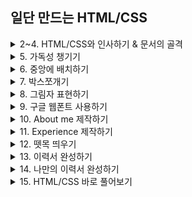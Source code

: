 ## 일단 만드는 HTML/CSS

<details>
  <summary> 2~4. HTML/CSS와 인사하기 & 문서의 골격 </summary><br>
  
- HTML : '문서'를 만든다! 라고 접근
- 대제목은 'TAG'라고 부름
- `<p>` 태그는 가장 기본적인 태그 (슈퍼마켓 비닐봉지처럼..
- `<**!DOCTYPE**>` - 맨 위에 관례적으로 써줌
- `<meta charset = "UTF-8">`
- `<footer>` 태그: 화면 바닥에 위치, 저작권 관련 정보 저장
- 바디에는 내용만, 컨텐츠 표현의 부수적인 것들은 헤드에 작성할 것
</details>

<details>
  <summary> 5. 가독성 챙기기 </summary><br>
  
- 다른 스타일 적용하려면 → class 적용

```html
<!DOCTYPE html> 
<html>
  <head>
    <meta charset = "UTF-8">
    <title>김멋사의 이력서</title>
    <link rel="stylesheet" href="codelion.css">
  </head>
  <body>
    <p class="big font">내 이름은 김멋사</p>
    <p class="small font">코드라이언으로 코딩 배웠지</p>
    <p class="small font">반갑습니다</p>
  </body>
</html>
```
```css
p {
    font-size: 30px;
}

.big-font {
    font-size: 40px;
}

.small-font {
    font-size: 15px;
}
```
</details>
<details>
  <summary> 6. 중앙에 배치하기 </summary><br>

`html color code` - 색상코드로 색 지정 가능! 포토샵 같다 우왕
- `<div>` 태그는 여러 요소들을 묶어서 css로 꾸미기 위해 사용
- 만들어진 영역에 클래스 지정
- **`border: 두께 방식 색깔;`** - html css border style 검색!
  
```html
<!DOCTYPE html>
<html>
    <head>
        <meta charset="UTF-8">
        <title>김멋사의 이력서</title>
        <link rel="stylesheet" href="codelion.css">
    </head>
    <body>
        <div class="mainbox">
            <h1>김멋사</h1>
            <p>HTML/CSS 개발자</p>
        </div>
        <footer>copyright CODE LION. All rights reserved.</footer>
    </body>
</html>
```
```css
footer {
    text-align: center;
    background-color: #1e1e1e;
    color: #919191;
    font-size: 12px;
}

.mainbox {
    border: 1px solid #ebebeb;
    width: 610px;
    text-align: center;
    margin-left: auto;
    margin-right: auto;
}
```
</details>  
  
<details>
<summary>7. 박스쪼개기</summary>
 
## 🌟 제 일 중 요 🌟

- `content`: width, height 설정 가능, 가장 핵심 부분
- `padding`: 테두리와 내용물 사이의 빈틈, 콘텐츠와 보더 사이의 자연스러운 공간을 주기 위해 설정하는 값
- `border`: 콘텐츠의 테두리 선
- `margin`: 모든 콘텐츠 설정과 다른 콘텐츠 사이의 거리를 설정
  
![스크린샷 2022-04-09 오전 4 41 12](https://user-images.githubusercontent.com/102344718/162515762-59bf995c-d6ad-4b08-a0c9-15a09a6824a6.png)
```html
<!DOCTYPE html>
  <head>
    <meta charset="UTF-8">
    <link rel="stylesheet" href="box_model.css">
  </head>
  <body> 
    <div class="box1">박스1</div>
    <div class="box2">박스2</div>
  </body>
</html>
```
```css
 .box1 {
    background-color: skyblue;
    width: 60px;
    height: 60px;
    border: 5px solid black;
    padding: 20px;
    margin: 20px;
}

.box2 {
    background-color: violet;
    width: 100px;
    height: 100px;
    border: 5px solid purple;
}
```
</details>

<details>
  <summary>8. 그림자 표현하기</summary><br>
  
- `name-text` : 추가로 쓸 텍스트 지정
- `font-weight` : 폰트 두께 지정 - light, normal, bold
- `margin-right: auto; margin-left: auto;` : 중앙 정렬 코드
- `box-shadow` : 가로(+:오른쪽, -:왼쪽) 세로 blur값 spread값 색상(r,g,b,투명도)
  
 ```html
  <!DOCTYPE html>
<html>
  <head>
    <meta charset="UTF-8">
    <title>김멋사의 이력서</title>
    <link rel="stylesheet" href="codelion.css">
  </head>
  <body>
    <div class="mainbox">
      <h1>김멋사</h1>
      <p class="name-text">HTML/CSS 개발자</p>
    </div>
    <footer>
      <p>Copyright CODE LION All rights reserved.</p>
    </footer>
  </body>
</html>
```
```css
.name-text {                                  
    font-size: 17px;                         
    color: #7c7c7c;
    font-weight: bold;
}

.mainbox {
    width: 610px;
    padding: 30px;
    margin: 30px;
    margin-right: auto;
    margin-left: auto;
    border: 1px solid #ebebeb;
    box-shadow: 0 1px 20px 0 rgba(0,0,0,0.1);
}

footer {
    text-align: center;
    background-color: #1e1e1e;
    padding: 20px;
    font-size: 12px;
    color: #919191;
}
```   
</details>  
  
<details>
  <summary>9. 구글 웹폰트 사용하기</summary><br>
  
  - `@import url(링크)` 
  - `font-family: 'Montserrat';` : 무료폰트 적용
  - `*` 의 역할 : 문서 전체 적용
  - `<div>` `<section>` `<article>` : 다 같은 기능, 포장지 종류만 다름
  - 브라우저 별로 마진과 패딩의 기본값이 다르면 다르게 보일 수 있음 → 0px로 초기화
  
  ```html
  <!DOCTYPE html>
<html>
  <head>
    <meta charset="UTF-8">
    <title>김멋사의 이력서</title>
    <link rel="stylesheet" href="codelion.css">
  </head>
  <body>
    <div class="mainbox">
      <h1>김멋사</h1>
      <p class="name-text">HTML/CSS 개발자</p>

      <section>
          <h2>ABOUT ME</h2>
          <p class="about-me-text"></p>
      </section>

        <section>
            <div>
                <div>
                    <article>
                        content1
                    </article>
                    <article>
                        content2
                    </article>
                </div>
                <article>
                    content3
                </article>
            </div>
            <article>
                content4
            </article>
        </section>

    </div>
    <footer>
      <p>Copyright CODE LION All rights reserved.</p>
    </footer>
  </body>
</html>
  ```
  ```css
  @import url('https://fonts.googleapis.com/css?family=Montserrat:100,200,300,400,500,600,700,800&display=swap');

* {
    font-family: 'Montserrat';
}

body,h1,h2 {
    margin: 0px;
    padding: 0px;
}

body {
    min-width: fit-content;
}

.name-text {                                  
    font-size: 17px;                         
    color: #7c7c7c;
    font-weight: bold;
}

.mainbox {
    width: 610px;
    padding: 30px;
    margin: 30px;
    margin-right: auto;
    margin-left: auto;
    border: 1px solid #ebebeb;
    box-shadow: 0 1px 20px 0 rgba(0, 0, 0, 0.1)
}

footer {
    text-align: center;
    background-color: #1e1e1e;
    padding: 20px;
    font-size: 12px;
    color: #919191;
}
  ``` 
</details>  

<details>
  <summary>10. About me 제작하기</summary><br>
  
  - **Lorem ipsum** : 디자인을 보기 위해 넣는 대체 텍스트
  - `font-style`: italic
  - `border-bottom, top, left, right` : 각각 지정 가능
  ```html
  <!DOCTYPE html>
<html>
<head>
  <meta charset="UTF-8">
  <title>김멋사의 이력서</title>
  <link rel="stylesheet" href="codelion.css">
</head>
<body>
  <div class="mainbox">
    <h1>김멋사</h1>
    <p class="name-text">HTML/CSS 개발자</p>
    <section>
      <h2>ABOUT ME</h2>
      <p class="about-me-text">
          Lorem ipsum dolor sit amet, consectetur adipiscing elit, sed do eiusmod tempor incididunt ut labore et dolore magna aliqua. Ut enim ad minim veniam, quis nostrud exercitation ullamco laboris nisi ut aliquip ex ea commodo consequat. Duis aute irure dolor in reprehenderit in voluptate velit esse cillum dolore eu fugiat nulla pariatur. Excepteur sint occaecat cupidatat non proident, sunt in culpa qui officia deserunt mollit anim id est laborum.
      </p>
    </section>
  </div>
  <footer>
      <p>Copyright CODE LION All rights reserved. </p>
  </footer>
</body>
</html>
```
  ```css
  @import url('https://fonts.googleapis.com/css?family=Montserrat:100,200,300,400,500,600,700,800&display=swap');

* {
    font-family: 'Montserrat';
}

body,h1,h2 {
    margin:0px;
    padding:0px;
}

body {
    min-width: fit-content;
}

h1 {
    font-size: 36px;
    font-weight: bold;
    font-style: italic;
}

h2 {
    font-size: 20px;
    font-weight: lighter;
    color: #282828;
    border-bottom: 1px solid #ebebeb;
    margin-bottom: 16px;
    padding-bottom: 5px;
}

.mainbox {
    width: 610px;
    padding: 30px;
    margin: 30px;
    margin-right: auto;
    margin-left: auto;
    border: 1px solid #ebebeb;
    box-shadow: 0 1px 20px 0 rgba(0, 0, 0, 0.1);
}

footer {
    text-align: center;
    background-color: #1e1e1e;
    padding: 20px;
    font-size: 12px;
    color: #919191;
}
``` 
</details>

<details>
  <summary>11. Experience 제작하기</summary><br>
  
  - `line-hight' : 줄 간격 조정
  - `float: left;` `float: right;` : 한 줄에 각각 양 끝 정렬
  - `text-align` 은 줄 구분됨
  ```html
  <!DOCTYPE html>
<html>
  <head>
    <meta charset="UTF-8">
    <title>김멋사의 이력서</title>
    <link rel="stylesheet" href="codelion.css">
  </head>
  <body>
    <div class="mainbox">
      <h1>김멋사</h1>
      <p class="name-text">HTML/CSS 개발자</p>

      <section>
        <h2>ABOUT ME</h2>
        <p class="about-me-text">
          Lorem ipsum dolor sit amet, consectetur adipiscing elit, sed do eiusmod tempor incididunt ut labore et dolore magna aliqua. Ut enim ad minim veniam, quis nostrud exercitation ullamco laboris nisi ut aliquip ex ea commodo consequat. Duis aute irure dolor in reprehenderit in voluptate velit esse cillum dolore eu fugiat nulla pariatur. Excepteur sint occaecat cupidatat non proident, sunt in culpa qui officia deserunt mollit anim id est laborum.
        </p>
      </section>
      <section>
          <h2>EXPERIENCE</h2>
          <p class="title-text">Awesome Programming Company</p>
          <p class="year-text">2020 - Now</p>
      </section>
    </div>
    <footer>
      <p>Copyright CODE LION All rights reserved.</p>
    </footer>
  </body>
</html>
  ```
  ```css
  section {
    margin-bottom: 24px;
}

.name-text {
    font-size: 16px;
    color: #7c7c7c;
    font-weight: bold;
}

.about-me-text {
    font-size: 10px;
    line-height: 16px;
}

.title-text {
    font-size: 11px;
    font-weight: bold;
    color: #282828;
    float: left;
}

.year-text {
    font-size: 11px;
    font-weight: bold;
    color: #282828;
    float: right;
}
  ```
</details>  
  
<details>
<summary> 12. 뗏목 띄우기</summary><br>
  
  - `overflow: hidden` : float로 띄워져 있는 요소들을 묶고 html 요소들이 영향을 받지 않아 겹치지 않게 해주는 코드
  ```html
  <section>
      <h2>EXPERIENCE</h2>
    <div class="float-wrap">
        <p class="title-text">Awesome Programming Company</p>
        <p class="year-text">2020 - Now</p>
      </div>
      <p class="desc-text">Front-End Web Developer</p>
      <p class="desc-subtext">HTML/CSS,JS,React,...</p>

      <div class="float-wrap">
        <p class="title-text">Ministry of Health</p>
        <p class="year-text">2015 - 2018</p>
      </div>
      <p class="desc-text">UI/UX Designer</p>
      <p class="desc-subtext">Web design</p>

      <div class="float-wrap">
        <p class="title-text">Freelance Work</p>
        <p class="year-text">2011 - 2015</p>
      </div>
      <p class="desc-text">Graphic Designer</p>
      <p class="desc-subtext">Graphic Design, Editorial Design</p>
    </section>
  ```
  ```css
  .float-wrap {
    overflow: hidden;
}

.desc-text {
    font-size: 9px;
}

.desc-subtext {
    font-size: 9px;
    color: #282828;
    padding-left: 16px;
}
  ```
</details>

<details>
<summary> 13. 이력서 완성하기</summary><br>
  
  - `<div class>` 로 묶어서 덩어리째 정렬 가능
  - `<img class ="클래스명" src="폴더/파일이름.png">` : 이미지 삽입, 클래스 지정해서 사이즈 조정
  - `<a href="http://주소">` `</a>` : 링크 걸어주는 태그
  ```html
  <!DOCTYPE html>
<html>
<head>
  <meta charset="UTF-8">
  <title>김멋사의 이력서</title>
  <link rel="stylesheet" href="codelion.css">
</head>
<body>
  <div class="mainbox">
    <div class="title-box">
        <h1>김멋사</h1>
        <p class="name-text">HTML/CSS 개발자</p>
    </div>
    <section>
      <h2>ABOUT ME</h2>
      <p class="about-me-text">
      Lorem ipsum dolor sit amet, consectetur adipiscing elit, sed do eiusmod tempor incididunt ut labore et dolore magna aliqua. Ut enim ad minim veniam, quis nostrud exercitation ullamco laboris nisi ut aliquip ex ea commodo consequat. Duis aute irure dolor in reprehenderit in voluptate velit esse cillum dolore eu fugiat nulla pariatur. Excepteur sint occaecat cupidatat non proident, sunt in culpa qui officia deserunt mollit anim id est laborum.
      </p>
    </section>
    <section>
        <h2>EXPERIENCE</h2>
        <div class="float-wrap">
          <p class="title-text">Awesome Programming Company</p>
          <p class="year-text">2020 - Now</p>
        </div>
        <p class="desc-text">Front-End Web Developer</p>
        <p class="desc-subtext">HTML/CSS, JS, React, ...</p>
        <div class="float-wrap">
          <p class="title-text">Ministry of Health</p>
          <p class="year-text">2015 - 2018</p>
        </div>
        <p class="desc-text">UI/UX Designer</p>
        <p class="desc-subtext">Web design</p>
        <div class="float-wrap">
            <p class="title-text">Freelance Work</p>
            <p class="year-text">2011 - 2015</p>
        </div>
        <p class="desc-text">Graphic Designer</p>
        <p class="desc-subtext">Graphic Design, Editorial Design</p>
      </section>

      <div class="sns-wrap">
        <a href="http://facebook.com"><img class="sns-img" src="images/facebook.png"></a>
        <img class="sns-img" src="images/twitter.png">
        <img class="sns-img" src="images/linked-in.png">
        <img class="sns-img" src="images/insta.png">
      </div>
  </div>
  <footer>
      <p>Copyright CODE LION All rights reserved. </p>
  </footer>
</body>
</html>
```
  ```css
  @import url('https://fonts.googleapis.com/css?family=Montserrat:100,200,300,400,500,600,700,800&display=swap');

* {
    font-family: 'Montserrat';
}

body,h1,h2 {
    margin:0px;
    padding:0px;
}


body {
    min-width: fit-content;
}

h1 {
    font-size:36px;
    font-weight: bold;
    font-style: italic;
    margin-bottom: 8px;
}


h2 {
    font-size:20px;
    color:#282828;
    font-weight: lighter;
    margin-bottom: 16px;
    border-bottom: 1px solid #ebebeb;
    padding-bottom: 5px;
}

.name-text {
    font-size:16px;
    color:#7c7c7c;
    font-weight: bold;
}

.about-me-text {
    font-size:10px;
    line-height: 16px;
}

.mainbox {
    width: 610px;
    padding: 30px;
    margin: 30px;
    margin-right: auto;
    margin-left: auto;
    border: 1px solid #ebebeb;
    box-shadow: 0 1px 20px 0 rgba(0, 0, 0, 0.1);
}

section {
    margin-bottom:24px;
}

.float-wrap {
    overflow: hidden;
    margin-bottom: 4px;
}

.title-text {
    font-size:11px;
    font-weight: bold;
    color: #282828;
    float: left;
}

.year-text{
    font-size:11px;
    font-weight: bold;
    color: #282828;
    float: right;
}

.desc-text {
    font-size: 9px;
    margin-bottom:6px;
}

.desc-subtext {
    font-size: 9px;
    color:#282828;
    padding-left:16px;
    margin-bottom:8px;
}

footer {
    text-align: center;
    background-color: #1e1e1e;
    padding: 20px;
    font-size: 12px;
    color: #919191;
}

.title-box {
    text-align: right;
}

.sns-img {
    width: 12px;
    height: 12px;
}

.sns-wrap {
    text-align: right;
}
  ```
  
  
</details>  
  
<details>
<summary> 14. 나만의 이력서 완성하기</summary><br>
  
  
</details>
  
<details>
<summary> 15. HTML/CSS 바로 풀어보기</summary><br>
  
  
</details>  
  
  
  

